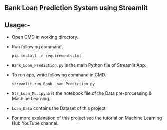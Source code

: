 ##  Bank Loan Prediction System using Streamlit


## Usage:-

- Open CMD in working directory.
- Run following command.

  ```
  pip install -r requirements.txt
  ```
- `Bank_Loan_Prediction.py` is the main Python file of Streamlit App. 
- To run app, write following command in CMD.

  ```
  streamlit run Bank_Loan_Prediction.py
  ```
- `Str_Loan_ML.ipynb` is the notebook file of the Data pre-processing & Machine Learning.
- `Loan_Data` contains the Dataset of this project.
- For more explanation of this project see the tutorial on Machine Learning Hub YouTube channel.

